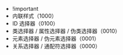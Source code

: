 - !important
- 内联样式（1000）
- ID 选择器（0100）
- 类选择器 / 属性选择器 / 伪类选择器（0010）
- 元素选择器 / 伪元素选择器（0001）
- 关系选择器 / 通配符选择器（0000）
